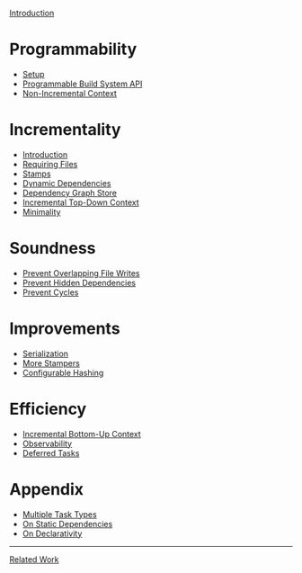 [Introduction]()

# Programmability

- [Setup]()
- [Programmable Build System API](./1_programmability/1_api/index.md)
- [Non-Incremental Context](./1_programmability/2_non_incremental/index.md)

# Incrementality

- [Introduction](./2_incrementality/0_introduction/index.md)
- [Requiring Files](./2_incrementality/1_require_file/index.md)
- [Stamps](./2_incrementality/2_stamp/index.md)
- [Dynamic Dependencies](./2_incrementality/3_dependency/index.md)
- [Dependency Graph Store](./2_incrementality/4_store/index.md)
- [Incremental Top-Down Context](./2_incrementality/5_context/index.md)
- [Minimality]()

# Soundness

- [Prevent Overlapping File Writes]()
- [Prevent Hidden Dependencies]()
- [Prevent Cycles]()

# Improvements

- [Serialization]()
- [More Stampers]()
- [Configurable Hashing]()

# Efficiency

- [Incremental Bottom-Up Context]()
- [Observability]()
- [Deferred Tasks]()

# Appendix

- [Multiple Task Types]()
- [On Static Dependencies]()
- [On Declarativity]()

---

[Related Work]()
